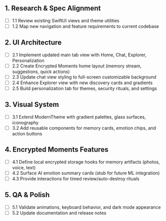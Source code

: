## 1. Research & Spec Alignment
- [ ] 1.1 Review existing SwiftUI views and theme utilities
- [ ] 1.2 Map new navigation and feature requirements to current codebase

## 2. UI Architecture
- [ ] 2.1 Implement updated main tab view with Home, Chat, Explorer, Personalization
- [ ] 2.2 Create Encrypted Moments home layout (memory stream, suggestions, quick actions)
- [ ] 2.3 Update chat view styling to full-screen customizable background
- [ ] 2.4 Enhance Explorer view with new discovery cards and gradients
- [ ] 2.5 Build personalization tab for themes, security rituals, and settings

## 3. Visual System
- [ ] 3.1 Extend ModernTheme with gradient palettes, glass surfaces, iconography
- [ ] 3.2 Add reusable components for memory cards, emotion chips, and action buttons

## 4. Encrypted Moments Features
- [ ] 4.1 Define local encrypted storage hooks for memory artifacts (photos, voice, text)
- [ ] 4.2 Surface AI emotion summary cards (stub for future ML integration)
- [ ] 4.3 Provide interactions for timed review/auto-destroy rituals

## 5. QA & Polish
- [ ] 5.1 Validate animations, keyboard behavior, and dark mode appearance
- [ ] 5.2 Update documentation and release notes
